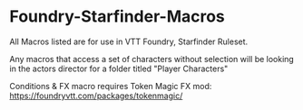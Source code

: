 # Foundry-Starfinder-Macros

All Macros listed are for use in VTT Foundry, Starfinder Ruleset.

Any macros that access a set of characters without selection will be looking in the actors director for a folder titled "Player Characters"

Conditions & FX macro requires Token Magic FX mod: https://foundryvtt.com/packages/tokenmagic/
